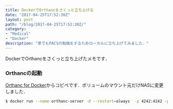 ```yaml
---
title: DockerでOrthancをさくっと立ち上げる
date: "2017-04-25T17:52:30Z"
layout: post
path: "/blog/2017-04-25T17:52:30Z/"
category:
- "Medical"
- "Docker"
description: "家でもPACSの勉強をするためローカルに立ち上げてみました．"
---
```

DockerでOrthancをさくっと立ち上げたメモです．

### Orthancの起動
[Orthanc for Docker](http://book.orthanc-server.com/users/docker.html)からコピペです．ボリュームのマウント元だけNASに変更しました．
```bash
$ docker run --name orthanc-server -d --restart=always  -p 4242:4242 -p 8042:8042 -v /Volumes/PACS/orthanc_db/:/var/lib/orthanc/db/ jodogne/orthanc
```
